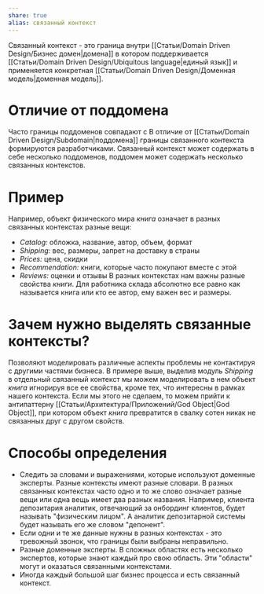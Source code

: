 ```yaml
---
share: true
alias: связанный контекст
---
```


Связанный контекст - это граница внутри [[Статьи/Domain Driven Design/Бизнес домен|домена]]  в котором поддерживается [[Статьи/Domain Driven Design/Ubiquitous language|единый язык]] и применяется конкретная [[Статьи/Domain Driven Design/Доменная модель|доменная модель]].

# Отличие от поддомена
Часто границы поддоменов совпадают с В отличие от [[Статьи/Domain Driven Design/Subdomain|поддомена]] границы связанного контекста формируются разработчиками. Связанный контекст может содержать в себе несколько поддоменов, поддомен может содержать несколько связанных контекстов.

# Пример
Например, объект физического мира *книга* означает в разных связанных контекстах разные вещи:
 * *Catalog:* обложка, название, автор, объем, формат
 * *Shipping:* вес, размеры, запрет на доставку в страны
 * *Prices:* цена, скидки
 * *Recommendation:* книги, которые часто покупают вместе с этой
 * *Reviews:* оценки и отзывы
 В разных контекстах нам важны разные свойства *книги*. Для работника склада абсолютно все равно как называется книга или кто ее автор, ему важен вес и размеры.

# Зачем нужно выделять связанные контексты?
Позволяют моделировать различные аспекты проблемы не контактируя с другими частями бизнеса. В примере выше, выделив модуль *Shipping* в отдельный связанный контекст мы можем моделировать в нем объект *книга* игнорируя все ее свойства, кроме тех, что интересны в рамках нашего контекста. Если мы этого не сделаем, то можем прийти к антипаттерну [[Статьи/Архитектура/Приложений/God Object|God Object]], при котором объект *книга* превратится в свалку сотен никак не связанных друг с другом свойств.

# Способы определения
 - Следить за словами и выражениями, которые используют доменные эксперты. Разные контексты имеют разные словари. В разных связанных контекстах часто одно и то же слово означает разные вещи или одна вещь имеет два разных названия.
   Например, клиента депозитария аналитик, отвечающий за онбординг клиентов, будет называть "физическим лицом". А аналитик депозитарной системы будет называть его же словом "депонент".
 - Если одни и те же данные нужны в разных контекстах - это тревожный звонок, что границы были выбраны неправильно.
 - Разные доменные эксперты. В сложных областях есть несколько экспертов, которые знают каждый про свою область. Эти "области" могут и оказаться связанными контекстами.
 - Иногда каждый большой шаг бизнес процесса и есть связанный контекст.
